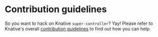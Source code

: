 # Contribution guidelines

So you want to hack on Knative `super-controller`? Yay! Please refer to
Knative's overall
[contribution guidelines](https://www.knative.dev/contributing/) to find out how
you can help.
